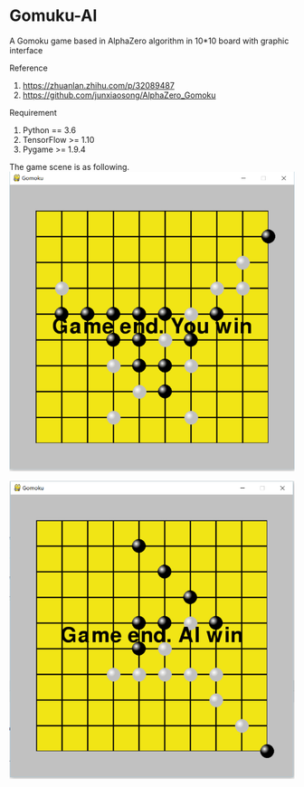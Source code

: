 # Gomuku-AI
A Gomoku game based in AlphaZero algorithm in 10*10 board with graphic interface

Reference
1. https://zhuanlan.zhihu.com/p/32089487
2. https://github.com/junxiaosong/AlphaZero_Gomoku

Requirement 
1. Python == 3.6
2. TensorFlow >= 1.10
3. Pygame >= 1.9.4

The game scene is as following.
![image]( https://github.com/FlashZoom/Gomuku-AI/blob/master/picture/001.png)

![image](https://github.com/FlashZoom/Gomuku-AI/blob/master/picture/002.png)
